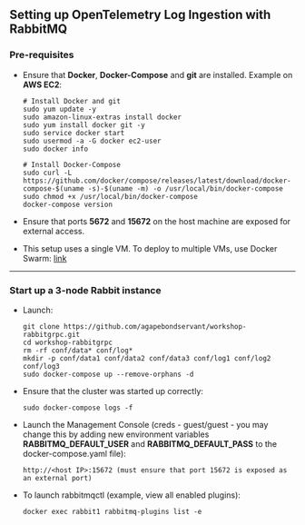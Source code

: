## Setting up OpenTelemetry Log Ingestion with RabbitMQ

### Pre-requisites
* Ensure that **Docker**, **Docker-Compose** and **git** are installed.
  Example on **AWS EC2**:

  ```
  # Install Docker and git
  sudo yum update -y 
  sudo amazon-linux-extras install docker 
  sudo yum install docker git -y
  sudo service docker start 
  sudo usermod -a -G docker ec2-user
  sudo docker info
  ```

  ```
  # Install Docker-Compose
  sudo curl -L https://github.com/docker/compose/releases/latest/download/docker-compose-$(uname -s)-$(uname -m) -o /usr/local/bin/docker-compose
  sudo chmod +x /usr/local/bin/docker-compose
  docker-compose version
  ```
* Ensure that ports **5672** and **15672** on the host machine are exposed for external access.
* This setup uses a single VM. To deploy to multiple VMs, use Docker Swarm: <a href="https://docs.docker.com/engine/swarm/stack-deploy/" target="_blank">link</a>
---------------
### Start up a 3-node Rabbit instance
* Launch:
  ```
  git clone https://github.com/agapebondservant/workshop-rabbitgrpc.git
  cd workshop-rabbitgrpc
  rm -rf conf/data* conf/log*
  mkdir -p conf/data1 conf/data2 conf/data3 conf/log1 conf/log2 conf/log3
  sudo docker-compose up --remove-orphans -d
  ```

* Ensure that the cluster was started up correctly:
  ```
  sudo docker-compose logs -f
  ```

* Launch the Management Console (creds - guest/guest - you may change this by adding new environment variables **RABBITMQ_DEFAULT_USER** and **RABBITMQ_DEFAULT_PASS** to the docker-compose.yaml file):
  ```
  http://<host IP>:15672 (must ensure that port 15672 is exposed as an external port)
  ```

* To launch rabbitmqctl (example, view all enabled plugins):
  ```
  docker exec rabbit1 rabbitmq-plugins list -e
  ```
